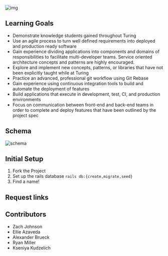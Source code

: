 ![img](https://i.ibb.co/R9x1648/Screen-Shot-2021-07-07-at-4-56-05-PM.png)

## Learning Goals

* Demonstrate knowledge students gained throughout Turing
* Use an agile process to turn well defined requirements into deployed and production ready software
* Gain experience dividing applications into components and domains of responsibilities to facilitate multi-developer teams. Service oriented architecture concepts and patterns are highly encouraged.
* Explore and implement new concepts, patterns, or libraries that have not been explicitly taught while at Turing
* Practice an advanced, professional git workflow using Git Rebase
* Gain experience using continuous integration tools to build and automate the deployment of features
* Build applications that execute in development, test, CI, and production environments
* Focus on communication between front-end and back-end teams in order to complete and deploy features that have been outlined by the project spec

## Schema
![schema](https://i.ibb.co/tzS8Yfv/Screen-Shot-2021-07-21-at-6-19-28-PM.png)



## Initial Setup
1. Fork the Project
2. Set up the rails database ```rails db:{create,migrate,seed}```
3. Find a name!

## Request links


## Contributors
- Zach Johnson
- Ellie Azaveda
- Alexander Brueck
- Ryan Miller
- Kseniya Kudzelich

